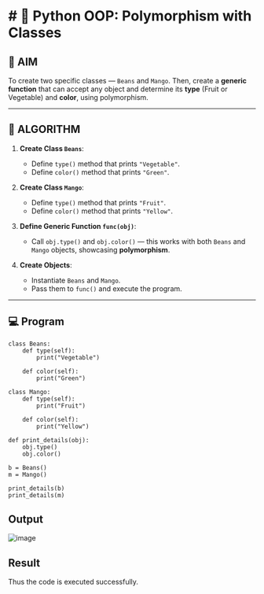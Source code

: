 # # 🐍 Python OOP: Polymorphism with Classes

## 🎯 AIM

To create two specific classes — `Beans` and `Mango`. Then, create a **generic function** that can accept any object and determine its **type** (Fruit or Vegetable) and **color**, using polymorphism.

---

## 🧠 ALGORITHM

1. **Create Class `Beans`**:
   - Define `type()` method that prints `"Vegetable"`.
   - Define `color()` method that prints `"Green"`.

2. **Create Class `Mango`**:
   - Define `type()` method that prints `"Fruit"`.
   - Define `color()` method that prints `"Yellow"`.

3. **Define Generic Function `func(obj)`**:
   - Call `obj.type()` and `obj.color()` — this works with both `Beans` and `Mango` objects, showcasing **polymorphism**.

4. **Create Objects**:
   - Instantiate `Beans` and `Mango`.
   - Pass them to `func()` and execute the program.

---

## 💻 Program
```
class Beans:
    def type(self):
        print("Vegetable")

    def color(self):
        print("Green")

class Mango:
    def type(self):
        print("Fruit")

    def color(self):
        print("Yellow")

def print_details(obj):
    obj.type()
    obj.color()

b = Beans()
m = Mango()

print_details(b)
print_details(m)
```

## Output
![image](https://github.com/user-attachments/assets/1634dbee-ef9b-477e-92ff-2127795d08d8)


## Result
Thus the code is executed successfully.
